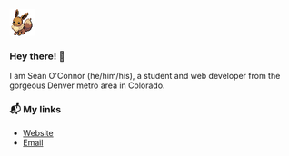 ![](https://github.com/PokeAPI/sprites/blob/f301664fbbce6ccbe09f9561287e05653379f870/sprites/pokemon/versions/generation-v/black-white/animated/133.gif?raw=true)

### Hey there! 👋

I am Sean O'Connor (he/him/his), a student and web developer from the gorgeous Denver metro area in Colorado.

### 📬 My links

- [Website](https://seano.dev/)
- [Email](mailto:seanodev1@gmail.com)
